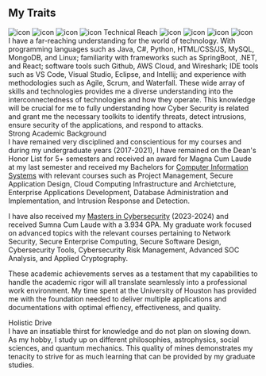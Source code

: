 <!DOCTYPE html>
<html>
<head>
    <meta charset="UTF-8" />
</head>
<h2>My Traits</h2>
<body>

<div class="trait-box" onclick="toggleTrait(this)">
  <div class="trait-header">
  <img src="https://image-ms.s3.amazonaws.com/react.png" class="icon left" alt="icon">
  <img src="https://image-ms.s3.amazonaws.com/java.png" class="icon left" alt="icon">
  <img src="https://image-ms.s3.amazonaws.com/mysql.png" class="icon left" alt="icon">
  <img src="https://image-ms.s3.amazonaws.com/git.png" class="icon left" alt="icon">
  Technical Reach
  <img src="https://image-ms.s3.amazonaws.com/nodejs.png" class="icon right" alt="icon">
  <img src="https://image-ms.s3.amazonaws.com/mongodb.png" class="icon right" alt="icon">
  <img src="https://image-ms.s3.amazonaws.com/springboot.png" class="icon right" alt="icon">
  <img src="https://image-ms.s3.amazonaws.com/aws.png" class="icon right" alt="icon">
  </div>
  <div class="trait-content">
I have a far-reaching understanding for the world of technology. With programming languages such as Java, C#, Python, HTML/CSS/JS, MySQL, MongoDB, and Linux; familiarity with frameworks such as SpringBoot, .NET, and React; software tools such Github, AWS Cloud, and Wireshark; IDE tools such as VS Code, Visual Studio, Eclipse, and Intellij; and experience with methodologies such as Agile, Scrum, and Waterfall. These wide array of skills and technologies provides me a diverse understanding into the interconnectedness of technologies and how they operate. This knowledge will be crucial for me to fully understanding how Cyber Security is related and grant me the necessary toolkits to identify threats, detect intrusions, ensure security of the applications, and respond to attacks.
</div>
</div> 

<div class="trait-box" onclick="toggleTrait(this)">
  <div class="trait-header">Strong Academic Background</div>
  <div class="trait-content">
  I have remained very disciplined and conscientious for my courses and during my undergraduate years (2017-2021), I have remained on the Dean's Honor List for 5+ semesters and received an award for Magna Cum Laude at my last semester and received my Bachelors for <a href="https://image-ms.s3.us-east-1.amazonaws.com/Bachelors.jpg" target="_blank"> Computer Information Systems</a> with relevant courses such as Project Management, Secure Application Design, Cloud Computing Infrastructure and Archietcture, Enterprise Applications Development, Database Administration and Implementation, and Intrusion Response and Detection.   
  
  I have also received my <a href="https://image-ms.s3.us-east-1.amazonaws.com/Masters.png" target="_blank">Masters in Cybersecurity</a> (2023-2024) and received Sumna Cum Laude with a 3.934 GPA. My graduate work focused on advanced topics with the relevant courses pertaining to Network Security, Secure Enterprise Computing, Secure Software Design, Cybersecurity Tools, Cybersecurity Risk Management, Advanced SOC Analysis, and Applied Cryptography. 
  
  These academic achievements serves as a testament that my capabilities to handle the academic rigor will all translate seamlessly into a professional work environment. My time spent at the University of Houston has provided me with the foundation needed to deliver multiple applications and documentations with optimal effiency, effectiveness, and quality.    
    </div>
</div> 





<div class="trait-box" onclick="toggleTrait(this)">
  <div class="trait-header">Holistic Drive</div>
  <div class="trait-content">
  I have an insatiable thirst for knowledge and do not plan on slowing down. As my hobby, I study up on different philosophies, astrophysics, social sciences, and quantum mechanics. This quality of mines demonstrates my tenacity to strive for as much learning that can be provided by my graduate studies. 
  </div>
</div> 




<!-- <div class="trait-box" onclick="toggleTrait(this)">
  <div class="trait-header">Communication</div>
  <div class="trait-content">
    </div>
</div> 
Communication: I possess the ability to convey technical jargon to the layman in a fluent, digestible manner, as well as incorporate the nomenclature from fields concerning cloud, software development, and cyber security and relay accurate information to more knowledgeable programmers.   



<div class="trait-box" onclick="toggleTrait(this)">
  <div class="trait-header">Holisitc Drive</div>
  <div class="trait-content">

Knowledge of Cyber Security: I am familiar with concepts taught to me in my undergrad such as threat detection, cryptography, network security and vulnerability assessment, as well as hands on experience with security services provided to from AWS Cloud. Examples including but not limited to, AWS Shield, Cloudwatch, and Identity Access Management.  

My understanding of these concepts, my hands on experience, and my drive are relevant to the graduate studies as these attributes will greatly enhance my abilities in pursuing a Cyber Security Masters. 

Why are you interested in this position?
I am deeply interested in the Frontend Engineer Intern position at CrowdStrike because it aligns with both my technical strengths and career aspirations. I am instilled with great confidence thanks to my strong technical foundation in React.js, Java, MySQL, Linux scripting, and cloud-integrated development, and in having acquired a Bachelor's in Computer Information Systems and a Master's in Cybersecurity. 

I am eager to contribute to a highly reputable company like CrowdStrike that prioritizes best cybersecurity practices. I admire CrowdStrike’s commitment to developing these solutions and am excited about the opportunity to be part of a dedicated team that builds secure web applications. This role offers the perfect environment for me to apply my frontend development skills and simultaneously gives me the space to return the favor and provide my services to ensure the company's reputation and clientele trust go up. 

Please list any relevant experience you have related to the role? (Certifications, coding languages, applicable coursework, extracurriculars, leadership positions, work experience)


- Full Stack Development Experience: Familiarized myself with making several full-stack web applications at Cognixia USA. A notable one, which was a car dealership web application, had its backend focused on SpringBoot with Eclipse and had the servers and database up on AWS. The Frontend used Visual Studio, and I was tasked with designing the webpage and fetching API's to have it be displayed on the webpage. I created and populated the tables using MySQL, and the data inputted included the vehicles available on the market and the users who registered on the webpage. The Backend used Java to handle all the business logic and used Springboot because it simplified the building process, allowed for dependency injections, and was used to connect to the database. We also used Git commands to constantly update our project by making push and pull requests from the repository. Lastly, the server and database were linked to AWS Elastic Beanstalk, while the website was being hosted on an S3 Bucket.


- Personal E-Commerce Project: A cumulative case of everything I have learned is developing a secure, cloud-integrated e-commerce web application for a colleague’s real estate business. The intended purpose was to simplify their workload by providing a streamlined user interface that allows them to manage property services. The full-stack platform I built consists of a front end using Visual Studio Code (HTML/CSS/JS, React), a back end using Eclipse IDE (SpringBoot Java), an integrated cloud database (MySQL database hosted on AWS RDS), and essential functionalities such as user authentication, CRUD operations, and data encryption. To ensure an easier time in deploying the environment, I used Docker to containerize the web application. These tools and technologies allowed my development process to maintain effectiveness, efficiency, and scalability to ensure my client was fully satisfied with the product. 


- Personal Data Engineering Project: I am currently working on a Scalable Data Lakehouse Pipeline for Sales & Marketing Analytics. This will greatly aid my understanding in simulating how real-world enterprises ingest large-scale customer log data. This project involves orchestrating an ETL pipeline with Prefect and ingesting sales and marketing data into Databricks. I will be using Delta Lake for optimized storage and querying and will implement dbt for data modeling and transformations. For CI/CD, I am going to configure GitHub Actions to automate testing and deployment across environments. While this is primarily a backend-data project, I will also design a minimal dashboard using React.js to visualize KPI metrics. I believe having this experience will reinforce my ability to work with modern data stacks.


- Strong Technical Foundation: I currently possess a Master’s degree in Cybersecurity, a Bachelor’s in Computer Information Systems, a certification for AWS Cloud Practitioner, and am working towards acquiring a Security+ Certification. With my academic background, knowledge acquisitions, and personal projects, I have built a comprehensive technical foundation in secure software development and express a steadfast conviction that aligns with the organization’s commitment to technological excellence and demonstrating ethical behavior and integrity to uphold the company’s reputation and trust of the clients. 


- AI Trainer Role: I have reviewed LLM-generated data to ensure that its factual integrity corresponds to real life. In addition, I provided detailed feedback for improvements in phrasing, user experience, relevance, accuracy, and adherence to conversational guidelines. My time spent with DataAnnotation has honed my abilities to critique user experience and interface responsiveness with utmost accuracy, effectiveness, and efficiency, which are skills that can directly be applied to frontend optimization. 

    </div>
</div>  -->
    
</body>
<script src="/js/custom.js" defer></script>

</html>
